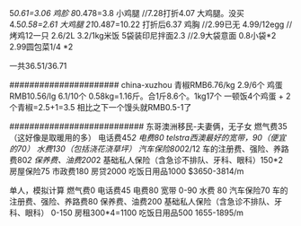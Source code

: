 5*0.61=3.06 鸡胗
8*0.478=3.8 小鸡腿
//7.28打折4.07 大鸡腿。没买
4.5*0.58=2.61 大鸡腿
21*0.487=10.22 打折后6.37 鸡胸
//2.99已无
4.99/12egg
//烤鸡12一只
2.6/2L
3.2/1kg米饭
5袋装印尼拌面2.3
//2.9大袋意面
0.8小袋*2 
2.99圆包菜1/4  *2

一共36.51/36.71

######################
china-xuzhou
青椒RMB6.76/kg 2.9/6个
鸡蛋RMB10.56/lg 6.1/10个 0.58kg=1.16斤。合1斤8.6个。1kg17个
一顿饭4个鸡蛋 + 2个青椒=2.5+1=3.5
相比之下一个馒头就RMB0.5-1了

###########################
东哥澳洲移民-夫妻俩，无子女
燃气费35（这好像是取暖用的多）
电话费45*2 
电费80
telstra西澳最好的宽带，90（便宜的70）
水费130（包括浇花浇草坪）
汽车保险800*2/12
车的注册费、强险、养路费80*2
保养费、油费200*2
基础私人保险（含急诊不排队、牙科、眼科）150*2
房屋保险75
市政费180
房贷2000
吃饭日用品1000
$3650-3814/m

单人，模拟计算
燃气费0
电话费45
电费80
宽带 0-90
水费 80
汽车保险70
车的注册费、强险、养路费80
保养费、油费200
基础私人保险（含急诊不排队、牙科、眼科） 0-150
房租300*4=1100
吃饭日用品500
1655-1895/m